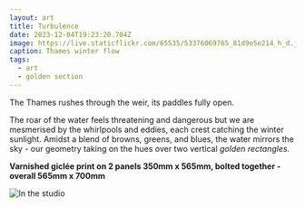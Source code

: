 ```yaml
---
layout: art
title: Turbulence
date: 2023-12-04T19:23:20.704Z
image: https://live.staticflickr.com/65535/53376069765_81d9e5e214_h_d.jpg
caption: Thames winter flow
tags:
  - art
  - golden section
---
```

The Thames rushes through the weir, its paddles fully open.

The roar of the water feels threatening and dangerous but we are mesmerised by the whirlpools and eddies, each crest catching the winter sunlight. Amidst a blend of browns, greens, and blues, the water mirrors the sky - our geometry taking on the hues over two vertical *golden rectangles.*

**Varnished giclée print on 2 panels 350mm x 565mm, bolted together - overall 565mm x 700mm**

![In the studio](https://live.staticflickr.com/65535/53601013117_ef4c30ad30_h_d.jpg "In the studio")
